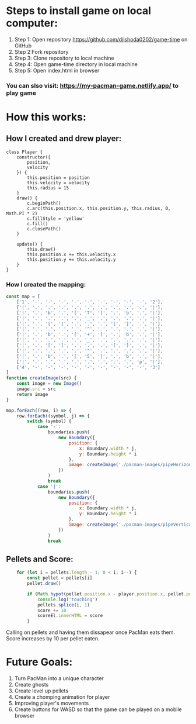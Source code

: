 # Steps to install game on local computer:
1. Step 1: Open repository https://github.com/dilshoda0202/game-time on GitHub
2. Step 2:Fork repository
3. Step 3: Clone repository to local machine
4. Step 4: Open game-time directory in local machine
5. Step 5: Open index.html in browser

### You can slso visit: https://my-pacman-game.netlify.app/ to play game

# How this works:

## How I created and drew player:
``` JavaScipt
class Player {
    constructor({
        position,
        velocity
    }) {
        this.position = position
        this.velocity = velocity
        this.radius = 15
    }
    draw() {
        c.beginPath()
        c.arc(this.position.x, this.position.y, this.radius, 0, Math.PI * 2)
        c.fillStyle = 'yellow'
        c.fill()
        c.closePath()
    }

    update() {
        this.draw()
        this.position.x += this.velocity.x
        this.position.y += this.velocity.y
    }
}
```

### How I created the mapping: 
```JavaScript
const map = [
    ['1', '-', '-', '-', '-', '-', '-', '-', '-', '-', '2'],
    ['|', '.', '.', '.', '.', '.', '.', '.', '.', '.', '|'],
    ['|', '.', 'b', '.', '[', '7', ']', '.', 'b', '.', '|'],
    ['|', '.', '.', '.', '.', '_', '.', '.', '.', '.', '|'],
    ['|', '.', '[', ']', '.', '.', '.', '[', ']', '.', '|'],
    ['|', '.', '.', '.', '.', '^', '.', '.', '.', '.', '|'],
    ['|', '.', 'b', '.', '[', '+', ']', '.', 'b', '.', '|'],
    ['|', '.', '.', '.', '.', '_', '.', '.', '.', '.', '|'],
    ['|', '.', '[', ']', '.', '.', '.', '[', ']', '.', '|'],
    ['|', '.', '.', '.', '.', '^', '.', '.', '.', '.', '|'],
    ['|', '.', 'b', '.', '[', '5', ']', '.', 'b', '.', '|'],
    ['|', '.', '.', '.', '.', '.', '.', '.', '.', 'p', '|'],
    ['4', '-', '-', '-', '-', '-', '-', '-', '-', '-', '3']
]
function createImage(src) {
    const image = new Image()
    image.src = src
    return image
}

map.forEach((row, i) => {
    row.forEach((symbol, j) => {
        switch (symbol) {
            case '-':
                boundaries.push(
                    new Boundary({
                        position: {
                            x: Boundary.width * j,
                            y: Boundary.height * i
                        },
                        image: createImage('./pacman-images/pipeHorizontal.png')
                    })
                )
                break
            case '|':
                boundaries.push(
                    new Boundary({
                        position: {
                            x: Boundary.width * j,
                            y: Boundary.height * i
                        },
                        image: createImage('./pacman-images/pipeVertical.png')
                    })
                )
                break
```

## Pellets and Score:
``` JavaScript
    for (let i = pellets.length - 1; 0 < i; i--) {
        const pellet = pellets[i]
        pellet.draw()

        if (Math.hypot(pellet.position.x - player.position.x, pellet.position.y - player.position.y) < pellet.radius + player.radius) {
            console.log('touching')
            pellets.splice(i, 1)
            score += 10
            scoreEl.innerHTML = score
        }
```
 Calling on pellets and having them dissapear once PacMan eats them. Score increases by 10 per pellet eaten. 



# Future Goals:
1. Turn PacMan into a unique character
2. Create ghosts
3. Create level up pellets
4. Create a chomping animation for player
5. Improving player's movements 
6. Create buttons for WASD so that the game can be played on a mobile browser


